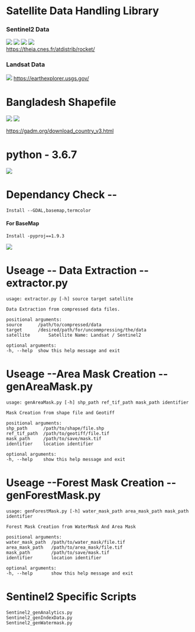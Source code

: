 # Satellite Data Handling Library
### Sentinel2 Data
![](/src_img/cnes.ico?raw=true )
![](/src_img/esa.ico?raw=true )
![](/src_img/cop.ico?raw=true )
![](/src_img/sen.ico?raw=true )  
https://theia.cnes.fr/atdistrib/rocket/

### Landsat Data  
![](/src_img/usgs.ico?raw=true )
https://earthexplorer.usgs.gov/
# Bangladesh Shapefile
![](/src_img/bd.ico?raw=true )
![](/src_img/qgis.ico?raw=true )

  https://gadm.org/download_country_v3.html
# python - 3.6.7 
![](/src_img/python.ico?raw=true )
    
# Dependancy Check -- 
    Install --GDAL,basemap,termcolor
#### For BaseMap
    Install -pyproj==1.9.3

![](/src_img/gdal.ico?raw=true )

# Useage -- Data Extraction -- extractor.py
    usage: extractor.py [-h] source target satellite

    Data Extraction from compressed data files.

    positional arguments:  
    source      /path/to/compressed/data
    target      /desired/path/for/uncommpressing/the/data
    satellite       Satellite Name: Landsat / Sentinel2

    optional arguments:
    -h, --help  show this help message and exit

# Useage --Area Mask Creation -- genAreaMask.py  

    usage: genAreaMask.py [-h] shp_path ref_tif_path mask_path identifier  

    Mask Creation from shape file and Geotiff  

    positional arguments:  
    shp_path      /path/to/shape/file.shp  
    ref_tif_path  /path/to/geotiff/file.tif  
    mask_path     /path/to/save/mask.tif  
    identifier    location identifier  

    optional arguments:  
    -h, --help    show this help message and exit  

# Useage --Forest Mask Creation -- genForestMask.py 
    usage: genForestMask.py [-h] water_mask_path area_mask_path mask_path identifier  

    Forest Mask Creation from WaterMask And Area Mask  

    positional arguments:  
    water_mask_path  /path/to/water_mask/file.tif  
    area_mask_path   /path/to/area_mask/file.tif  
    mask_path        /path/to/save/mask.tif  
    identifier       location identifier  

    optional arguments:  
    -h, --help       show this help message and exit  
# Sentinel2 Specific Scripts
    Sentinel2_genAnalytics.py  
    Sentinel2_genIndexData.py  
    Sentinel2_genWatermask.py   
